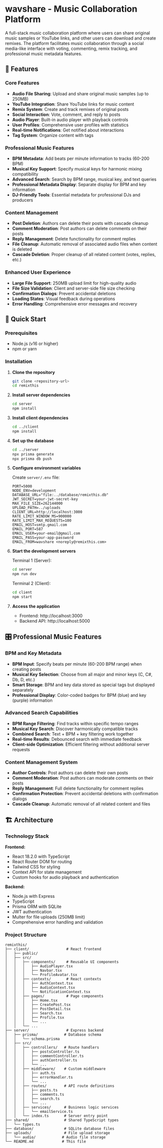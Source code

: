 # wavshare - Music Collaboration Platform

A full-stack music collaboration platform where users can share original music samples or YouTube links, and other users can download and create remixes. The platform facilitates music collaboration through a social media-like interface with voting, commenting, remix tracking, and professional music metadata features.

## 🎵 Features

### Core Features
- **Audio File Sharing**: Upload and share original music samples (up to 250MB)
- **YouTube Integration**: Share YouTube links for music content
- **Remix System**: Create and track remixes of original posts
- **Social Interaction**: Vote, comment, and reply to posts
- **Audio Player**: Built-in audio player with playback controls
- **User Profiles**: Comprehensive user profiles with statistics
- **Real-time Notifications**: Get notified about interactions
- **Tag System**: Organize content with tags

### Professional Music Features
- **BPM Metadata**: Add beats per minute information to tracks (60-200 BPM)
- **Musical Key Support**: Specify musical keys for harmonic mixing compatibility
- **Advanced Search**: Search by BPM range, musical key, and text queries
- **Professional Metadata Display**: Separate display for BPM and key information
- **DJ-Friendly Tools**: Essential metadata for professional DJs and producers

### Content Management
- **Post Deletion**: Authors can delete their posts with cascade cleanup
- **Comment Moderation**: Post authors can delete comments on their posts
- **Reply Management**: Delete functionality for comment replies
- **File Cleanup**: Automatic removal of associated audio files when content is deleted
- **Cascade Deletion**: Proper cleanup of all related content (votes, replies, etc.)

### Enhanced User Experience
- **Large File Support**: 250MB upload limit for high-quality audio
- **File Size Validation**: Client and server-side file size checking
- **Confirmation Dialogs**: Prevent accidental deletions
- **Loading States**: Visual feedback during operations
- **Error Handling**: Comprehensive error messages and recovery

## 🚀 Quick Start

### Prerequisites

- Node.js (v16 or higher)
- npm or yarn

### Installation

1. **Clone the repository**
   ```bash
   git clone <repository-url>
   cd remixthis
   ```

2. **Install server dependencies**
   ```bash
   cd server
   npm install
   ```

3. **Install client dependencies**
   ```bash
   cd ../client
   npm install
   ```

4. **Set up the database**
   ```bash
   cd ../server
   npx prisma generate
   npx prisma db push
   ```

5. **Configure environment variables**
   
   Create `server/.env` file:
   ```env
   PORT=5000
   NODE_ENV=development
   DATABASE_URL="file:../database/remixthis.db"
   JWT_SECRET=your-jwt-secret-key
   MAX_FILE_SIZE=262144000
   UPLOAD_PATH=../uploads
   CLIENT_URL=http://localhost:3000
   RATE_LIMIT_WINDOW_MS=900000
   RATE_LIMIT_MAX_REQUESTS=100
   EMAIL_HOST=smtp.gmail.com
   EMAIL_PORT=587
   EMAIL_USER=your-email@gmail.com
   EMAIL_PASS=your-app-password
   EMAIL_FROM=wavshare <noreply@remixthis.com>
   ```

6. **Start the development servers**
   
   Terminal 1 (Server):
   ```bash
   cd server
   npm run dev
   ```
   
   Terminal 2 (Client):
   ```bash
   cd client
   npm start
   ```

7. **Access the application**
   - Frontend: http://localhost:3000
   - Backend API: http://localhost:5000

## 🎛️ Professional Music Features

### BPM and Key Metadata
- **BPM Input**: Specify beats per minute (60-200 BPM range) when creating posts
- **Musical Key Selection**: Choose from all major and minor keys (C, C#, Db, D, etc.)
- **Smart Storage**: BPM and key data stored as special tags but displayed separately
- **Professional Display**: Color-coded badges for BPM (blue) and key (purple) information

### Advanced Search Capabilities
- **BPM Range Filtering**: Find tracks within specific tempo ranges
- **Musical Key Search**: Discover harmonically compatible tracks
- **Combined Search**: Text + BPM + key filtering work together
- **Real-time Results**: Debounced search with immediate feedback
- **Client-side Optimization**: Efficient filtering without additional server requests

### Content Management System
- **Author Controls**: Post authors can delete their own posts
- **Comment Moderation**: Post authors can moderate comments on their posts
- **Reply Management**: Full delete functionality for comment replies
- **Confirmation Protection**: Prevent accidental deletions with confirmation dialogs
- **Cascade Cleanup**: Automatic removal of all related content and files

## 🏗️ Architecture

### Technology Stack

**Frontend:**
- React 18.2.0 with TypeScript
- React Router DOM for routing
- Tailwind CSS for styling
- Context API for state management
- Custom hooks for audio playback and authentication

**Backend:**
- Node.js with Express
- TypeScript
- Prisma ORM with SQLite
- JWT authentication
- Multer for file uploads (250MB limit)
- Comprehensive error handling and validation

### Project Structure

```
remixthis/
├── client/                 # React frontend
│   ├── public/
│   ├── src/
│   │   ├── components/     # Reusable UI components
│   │   │   ├── AudioPlayer.tsx
│   │   │   ├── Navbar.tsx
│   │   │   └── ProfileAvatar.tsx
│   │   ├── contexts/       # React contexts
│   │   │   ├── AuthContext.tsx
│   │   │   ├── AudioContext.tsx
│   │   │   └── NotificationContext.tsx
│   │   ├── pages/          # Page components
│   │   │   ├── Home.tsx
│   │   │   ├── CreatePost.tsx
│   │   │   ├── PostDetail.tsx
│   │   │   ├── Search.tsx
│   │   │   ├── Profile.tsx
│   │   │   └── ...
│   │   └── ...
├── server/                 # Express backend
│   ├── prisma/            # Database schema
│   │   └── schema.prisma
│   ├── src/
│   │   ├── controllers/   # Route handlers
│   │   │   ├── postsController.ts
│   │   │   ├── commentController.ts
│   │   │   ├── authController.ts
│   │   │   └── ...
│   │   ├── middleware/    # Custom middleware
│   │   │   ├── auth.ts
│   │   │   ├── errorHandler.ts
│   │   │   └── ...
│   │   ├── routes/        # API route definitions
│   │   │   ├── posts.ts
│   │   │   ├── comments.ts
│   │   │   ├── search.ts
│   │   │   └── ...
│   │   ├── services/      # Business logic services
│   │   │   └── emailService.ts
│   │   └── index.ts       # Server entry point
├── shared/                # Shared TypeScript types
│   └── types.ts
├── database/              # SQLite database files
├── uploads/               # File upload storage
│   └── audio/            # Audio file storage
└── README.md             # This file
```
